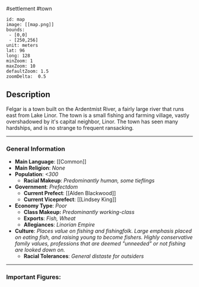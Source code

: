 #settlement #town
```leaflet
id: map
image: [[map.png]]
bounds:
 - [0,0]
 - [250,256]
unit: meters
lat: 96
long: 128
minZoom: 1
maxZoom: 10
defaultZoom: 1.5
zoomDelta:  0.5

```

## Description
Felgar is a town built on the Ardentmist River, a fairly large river that runs east from Lake Linor. The town is a small fishing and farming village, vastly overshadowed by it's capital neighbor, Linor. The town has seen many hardships, and is no strange to frequent ransacking. 

---
### General Information
- __Main Language__: [[Common]]
- __Main Religion__: _None_
- __Population__: _<300_
	- __Racial Makeup__: _Predominantly human, some tieflings_
- __Government__: _Prefectdom_
	- __Current Prefect__: [[Alden Blackwood]]
	- __Current Viceprefect__: [[Lindsey King]]
- __Economy Type__: _Poor_
	- __Class Makeup:__ _Predominantly working-class_
	- __Exports__: _Fish, Wheat_
	- __Allegiances__: _Linorian Empire_
- __Culture__: _Places value on fishing and fishingfolk. Large emphasis placed on eating fish, and raising young to become fishers. Highly conservative family values, professions that are deemed "unneeded" or not fishing are looked down on._
	- __Racial Tolerances__: _General distaste for outsiders_


---
### Important Figures: